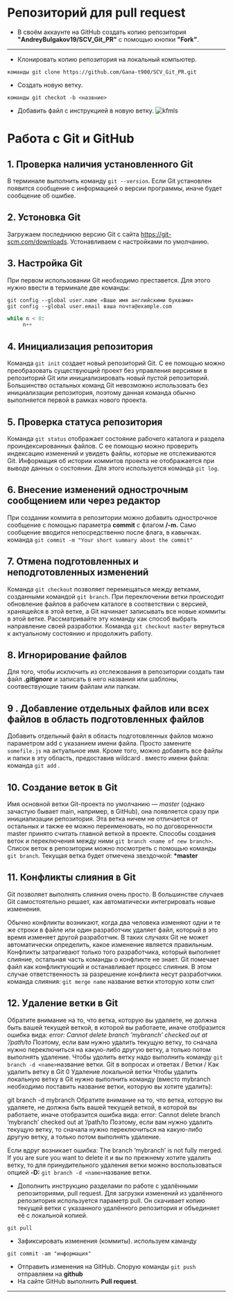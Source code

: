 # Репозиторий для **pull request**
* В своём аккаунте на GitHub создать копию репозитория **"AndreyBulgakov19/SCV_Git_PR"** с помощью кнопки **"Fork"**.
---
* Клонировать копию репозитория на локальный компьютер.
```
команды git clone https://github.com/Gana-t900/SCV_Git_PR.git
```
* Создать новую ветку.
```
команды git checkot -b <назвние>
```
* Добавить файл с инструкцией в новую ветку.
![kfmls](GitHub.png) 

# **Работа с Git и GitHub**

## 1. Проверка наличия установленного Git
В терминале выполнить команду `git --version`.
Если Git установлен появится сообщение с информацией о версии программы, иначе будет сообщение об ошибке.

## 2. Устоновка Git
Загружаем последниюю версию Git c сайта https://git-scm.com/downloads. 
Устонавливаем с настройками по умолчанию.

## 3. Настройка Git
При первом использовании Git необходимо преставется. Для этого нужно ввести в терминале две команды: 
```
git config --global user.name «Ваше имя английскими буквами»
git config --global user.email ваша почта@example.com
```

```python   
while n < 0:
     n++
```         
## 4. Инициализация репозитория
Команда `git init` создает новый репозиторий Git. С ее помощью можно преобразовать существующий проект без управления версиями в репозиторий Git или инициализировать новый пустой репозиторий. Большинство остальных команд Git невозможно использовать без инициализации репозитория, поэтому данная команда обычно выполняется первой в рамках нового проекта.

## 5. Проверка статуса репозитория 
Команда `git status` отображает состояние рабочего каталога и раздела проиндексированных файлов. С ее помощью можно проверить индексацию изменений и увидеть файлы, которые не отслеживаются Git. Информация об истории коммитов проекта не отображается при выводе данных о состоянии. Для этого используется команда `git log`.

## 6. Внесение изменений однострочным сообщением или через редактор
При создании коммита в репозитории можно добавить однострочное сообщение с помощью параметра **commit** с флагом **/-m.** Само сообщение вводится непосредственно после флага, в кавычках. команда `git commit -m "Your short summary about the commit"`

## 7. Отмена подготовленных и неподготовленных изменений
Команда `git checkout` позволяет перемещаться между ветками, созданными командой `git branch`. При переключении ветки происходит обновление файлов в рабочем каталоге в соответствии с версией, хранящейся в этой ветке, а Git начинает записывать все новые коммиты в этой ветке. Рассматривайте эту команду как способ выбрать направление своей разработки.
Команда `git checkout master` вернуться к актуальному состоянию и продолжить работу.

## 8. Игнорирование файлов
Для того, чтобы исключить из отслежования в репозитории создать там файл ***.gitignore*** и записать в него названия или шаблоны, соотвествующие таким файлам или папкам.

## 9 . Добавление отдельных файлов или всех файлов в область подготовленных файлов
Добавить отдельный файл в область подготовленных файлов можно параметром add с указанием имени файла. Просто замените `somefile.js` на актуальное имя.
Кроме того, можно добавить все файлы и папки в эту область, предоставив wildcard . вместо имени файла: команда `git add` .

## 10. Создание веток в Git
Имя основной ветки Git-проекта по умолчанию — *master* (однако зачастую бывает main, например, в GitHub), она появляется сразу при инициализации репозитория. Эта ветка ничем не отличается от остальных и также ее можно переименовать, но по договоренности master принято считать главной веткой в проекте.
Способы создания веток и переключения между ними 
`git branch <name of new branch>`.
Список веток в репозитории можно посмотреть с помощью команды `git branch`.
Текущая ветка будет отмечена звездочкой: **\*master**

## 11. Конфликты слияния в Git
Git позволяет выполнять слияния очень просто. В большинстве случаев Git самостоятельно решает, как автоматически интегрировать новые изменения.

Обычно конфликты возникают, когда два человека изменяют одни и те же строки в файле или один разработчик удаляет файл, который в это время изменяет другой разработчик. В таких случаях Git не может автоматически определить, какое изменение является правильным. Конфликты затрагивают только того разработчика, который выполняет слияние, остальная часть команды о конфликте не знает. Git помечает файл как конфликтующий и останавливает процесс слияния. В этом случае ответственность за разрешение конфликта несут разработчики. команда слияния: `git merge name` название ветки ктоторую хотм слит

## 12. Удаление ветки в Git
Обратите внимание на то, что ветка, которую вы удаляете, не должна быть вашей текущей веткой, в которой вы работаете, иначе отобразится ошибка вида:
*error: Cannot delete branch ’mybranch’ checked out at ’/path/to*
Поэтому, если вам нужно удалить текущую ветку, то сначала нужно переключиться на какую-либо другую ветку, а только потом выполнять удаление. Чтобы удолить ветку надо выполнить команду `git branch -d <name>`название ветки.
Git в вопросах и ответах / Ветки /
Как удалить ветку в Git
0
Удаление локальной ветки
Чтобы удалить локальную ветку в Git нужно выполнить команду (вместо mybranch необходимо поставить название ветки, которую вы хотите удалить):

git branch -d mybranch
Обратите внимание на то, что ветка, которую вы удаляете, не должна быть вашей текущей веткой, в которой вы работаете, иначе отобразится ошибка вида:
error: Cannot delete branch ’mybranch’ checked out at ’/path/to
Поэтому, если вам нужно удалить текущую ветку, то сначала нужно переключиться на какую-либо другую ветку, а только потом выполнять удаление.

Если вдруг возникает ошибка: The branch ’mybranch’ is not fully merged. If you are sure you want to delete it и вы по прежнему хотите удалить ветку, то для принудительного удаления ветки можно воспользоваться опцией **\-D:** `git branch -d <name>`название ветки.

* Дополнить инструкцию разделами по работе с удалёнными репозиториями, pull request.
Для загрузки изменений из удалённого репозитория используется параметр pull. Он скачивает копию текущей ветки с указанного удалённого репозитория и объединяет её с локальной копией.
```
git pull
```
* Зафиксировать изменения (коммиты).
используем каманду 
``` 
git commit -am "информация"
```
* Отправить изменения на GitHub.
Спорую команды `git push` отправляем на **github** 
* На сайте GitHub выполнить **Pull request**.
---
